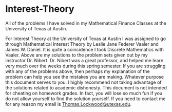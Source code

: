 # Interest-Theory
All of the problems I have solved in my Mathematical Finance Classes at the University of Texas at Austin.

For Interest Theory at the University of Texas at Austin I was assigned to go through Mathematical Interest Theory by Leslie Jane Federer Vaaler and James W. Daniel. It is quite a coincidence I took Discrete Mathematics with Vaaler. Above are my solutions to the problem sets given out by my instructor Dr. Nibert. Dr. Nibert was a great professor, and helped me learn very much over the weeks during this spring semester. If you are struggling with any of the problems above, then perhaps my explanation of the problem can help you see the mistakes you are making. Whatever purpose this document serves to you. I highly recommend not taking advantage of the solutions related to academic dishonesty. This document is not intended for cheating on homework grades. In fact, you will lose so much fun if you do not allow yourself to find the solution yourself. If you need to contact me for any reason my email is Thomas.Lockwood@utexas.edu.

